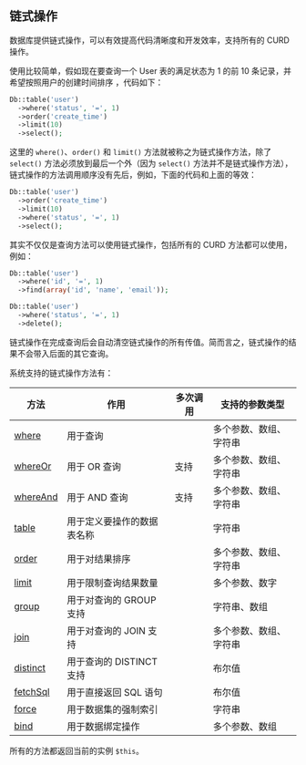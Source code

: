 ## 链式操作

数据库提供链式操作，可以有效提高代码清晰度和开发效率，支持所有的 CURD 操作。

使用比较简单，假如现在要查询一个 User 表的满足状态为 1 的前 10 条记录，并希望按照用户的创建时间排序 ，代码如下：

``` php
Db::table('user')
  ->where('status', '=', 1)
  ->order('create_time')
  ->limit(10)
  ->select();
```

这里的 `where()`、`order()` 和 `limit()` 方法就被称之为链式操作方法，除了 `select()` 方法必须放到最后一个外（因为 `select()` 方法并不是链式操作方法），链式操作的方法调用顺序没有先后，例如，下面的代码和上面的等效：

``` php
Db::table('user')
  ->order('create_time')
  ->limit(10)
  ->where('status', '=', 1)
  ->select();
```

其实不仅仅是查询方法可以使用链式操作，包括所有的 CURD 方法都可以使用，例如：

``` php
Db::table('user')
  ->where('id', '=', 1)
  ->find(array('id', 'name', 'email'));

Db::table('user')
  ->where('status', '=', 1)
  ->delete();
```

链式操作在完成查询后会自动清空链式操作的所有传值。简而言之，链式操作的结果不会带入后面的其它查询。

系统支持的链式操作方法有：

| 方法 | 作用 | 多次调用 | 支持的参数类型 |
| - | - | - | - |
| [where](chain_where.md) | 用于查询 | | 多个参数、数组、字符串 |
| [whereOr](chain_whereOr.md) | 用于 OR 查询 | 支持 | 多个参数、数组、字符串 |
| [whereAnd](chain_whereAnd.md) | 用于 AND 查询 | 支持 | 多个参数、数组、字符串 |
| [table](chain_table.md) | 用于定义要操作的数据表名称 | | 字符串 |
| [order](chain_order.md) | 用于对结果排序 | | 多个参数、数组、字符串 |
| [limit](chain_limit.md) | 用于限制查询结果数量 | | 多个参数、数字 |
| [group](chain_group.md) | 用于对查询的 GROUP 支持 | | 字符串、数组 |
| [join](chain_join.md) | 用于对查询的 JOIN 支持 | | 多个参数、数组、字符串 |
| [distinct](chain_distinct.md) | 用于查询的 DISTINCT 支持 | | 布尔值 |
| [fetchSql](chain_fetchSql.md) | 用于直接返回 SQL 语句 | | 布尔值 |
| [force](chain_force.md) | 用于数据集的强制索引 | | 字符串 |
| [bind](chain_bind.md) | 用于数据绑定操作 | | 多个参数、数组 |

所有的方法都返回当前的实例 `$this`。
